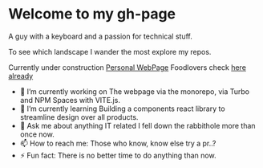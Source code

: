 # Welcome to my gh-page


A guy with a keyboard and a passion for technical stuff.

To see which landscape I wander the most explore my repos. 


Currently under construction [Personal WebPage](www/benjamindegryse.be)
Foodlovers check [here already](www/benjamindegryse.be/Recipes)


- 🔭 I’m currently working on The webpage via the monorepo, via Turbo and NPM Spaces with VITE.js.
- 🌱 I’m currently learning Building a components react library to streamline design over all products.
- 💬 Ask me about anything IT related I fell down the rabbithole more than once now.
- 📫 How to reach me: Those who know, know else try a pr..?
- ⚡ Fun fact: There is no better time to do anything than now.
